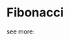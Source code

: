 # Fibonacci

see more: [](https://tutorialedge.net/python/python-c-extensions-tutorial/#our-fibonacci-function)